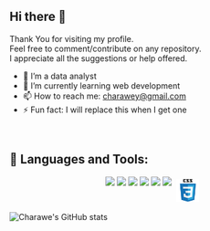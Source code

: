 ## Hi there 👋

Thank You for visiting my profile.<br>
Feel free to comment/contribute on any repository.<br>
I appreciate all the suggestions or help offered.<br>
- 🔭 I’m a data analyst
- 🌱 I’m currently learning web development 
- 📫 How to reach me: charawey@gmail.com
- ⚡ Fun fact: I will replace this when I get one 

<br />

## 🧰 Languages and Tools:
<p align="center">
<img src="https://www.vectorlogo.zone/logos/python/python-ar21.svg">
<img src="https://www.vectorlogo.zone/logos/C/C-ar21.svg">
<img src="https://www.vectorlogo.zone/logos/javascript/javascript-ar21.svg">
<img src="https://www.vectorlogo.zone/logos/angular/angular-ar21.svg">
<img src="https://www.vectorlogo.zone/logos/java/java-ar21.svg">
<img src="https://www.vectorlogo.zone/logos/html/html-ar21.svg">
<img src="https://raw.githubusercontent.com/github/explore/80688e429a7d4ef2fca1e82350fe8e3517d3494d/topics/css/css.png" alt="CSS" height="40" style="vertical-align:top; margin:4px">
</p>


![Charawe's GitHub stats](https://github-readme-stats.vercel.app/api?username=Charawey-X&show_icons=true&theme=merko&hide=stars)
